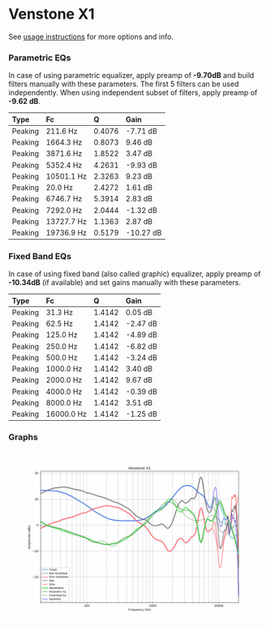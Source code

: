 # Venstone X1
See [usage instructions](https://github.com/jaakkopasanen/AutoEq#usage) for more options and info.

### Parametric EQs
In case of using parametric equalizer, apply preamp of **-9.70dB** and build filters manually
with these parameters. The first 5 filters can be used independently.
When using independent subset of filters, apply preamp of **-9.62 dB**.

| Type    | Fc         |      Q | Gain      |
|:--------|:-----------|:-------|:----------|
| Peaking | 211.6 Hz   | 0.4076 | -7.71 dB  |
| Peaking | 1664.3 Hz  | 0.8073 | 9.46 dB   |
| Peaking | 3871.6 Hz  | 1.8522 | 3.47 dB   |
| Peaking | 5352.4 Hz  | 4.2631 | -9.93 dB  |
| Peaking | 10501.1 Hz | 2.3263 | 9.23 dB   |
| Peaking | 20.0 Hz    | 2.4272 | 1.61 dB   |
| Peaking | 6746.7 Hz  | 5.3914 | 2.83 dB   |
| Peaking | 7292.0 Hz  | 2.0444 | -1.32 dB  |
| Peaking | 13727.7 Hz | 1.1363 | 2.87 dB   |
| Peaking | 19736.9 Hz | 0.5179 | -10.27 dB |

### Fixed Band EQs
In case of using fixed band (also called graphic) equalizer, apply preamp of **-10.34dB**
(if available) and set gains manually with these parameters.

| Type    | Fc         |      Q | Gain     |
|:--------|:-----------|:-------|:---------|
| Peaking | 31.3 Hz    | 1.4142 | 0.05 dB  |
| Peaking | 62.5 Hz    | 1.4142 | -2.47 dB |
| Peaking | 125.0 Hz   | 1.4142 | -4.89 dB |
| Peaking | 250.0 Hz   | 1.4142 | -6.82 dB |
| Peaking | 500.0 Hz   | 1.4142 | -3.24 dB |
| Peaking | 1000.0 Hz  | 1.4142 | 3.40 dB  |
| Peaking | 2000.0 Hz  | 1.4142 | 9.67 dB  |
| Peaking | 4000.0 Hz  | 1.4142 | -0.39 dB |
| Peaking | 8000.0 Hz  | 1.4142 | 3.51 dB  |
| Peaking | 16000.0 Hz | 1.4142 | -1.25 dB |

### Graphs
![](./Venstone%20X1.png)